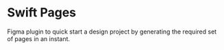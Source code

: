 # Swift Pages

Figma plugin to quick start a design project by generating the required set of pages in an instant.
